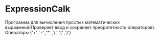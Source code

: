 # ExpressionCalk
Программа для вычисления простых математических выражений(Проверяет ввод и сохраняет преоритетность операторов). Операторы {'+' ,'-' ,'*' ,'/', '(' ,')'}
